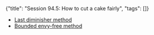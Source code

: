 {"title": "Session 94.5: How to cut a cake fairly", "tags": []}
* [Last diminisher method](https://www.youtube.com/watch?v=ga0R82g7Py8)
* [Bounded envy-free method](https://www.quantamagazine.org/new-algorithm-solves-cake-cutting-problem-20161006/)

